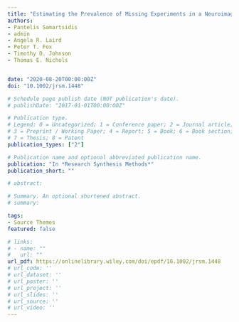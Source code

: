 ```yaml
---
title: "Estimating the Prevalence of Missing Experiments in a Neuroimaging Meta‐analysis"
authors:
- Pantelis Samartsidis
- admin
- Angela R. Laird
- Peter T. Fox
- Timothy D. Johnson
- Thomas E. Nichols


date: "2020-08-20T00:00:00Z"
doi: "10.1002/jrsm.1448"

# Schedule page publish date (NOT publication's date).
# publishDate: "2017-01-01T00:00:00Z"

# Publication type.
# Legend: 0 = Uncategorized; 1 = Conference paper; 2 = Journal article;
# 3 = Preprint / Working Paper; 4 = Report; 5 = Book; 6 = Book section;
# 7 = Thesis; 8 = Patent
publication_types: ["2"]

# Publication name and optional abbreviated publication name.
publication: "In *Research Synthesis Methods*"
publication_short: ""

# abstract: 

# Summary. An optional shortened abstract.
# summary: 

tags:
- Source Themes
featured: false

# links:
# - name: ""
#   url: ""
url_pdf: https://onlinelibrary.wiley.com/doi/epdf/10.1002/jrsm.1448
# url_code: ''
# url_dataset: ''
# url_poster: ''
# url_project: ''
# url_slides: ''
# url_source: ''
# url_video: ''
---
```






